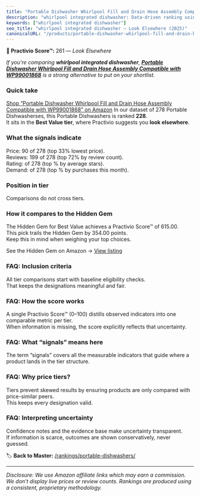 ```yaml
---
title: "Portable Dishwasher Whirlpool Fill and Drain Hose Assembly Compatible with WP99001868"
description: "whirlpool integrated dishwasher: Data-driven ranking using the Practivio Score™. Positioned by quality, value, demand, findability, momentum."
keywords: ["whirlpool integrated dishwasher"]
seo_title: "whirlpool integrated dishwasher — Look Elsewhere (2025)"
canonicalURL: "/products/portable-dishwasher-whirlpool-fill-and-drain-hose-assembly-compatible-with-wp99001868-B0DNWSPTXJ/"
---
```


**🚫 Practivio Score™:** 261 — _Look Elsewhere_


*If you're comparing **whirlpool integrated dishwasher**, **[Portable Dishwasher Whirlpool Fill and Drain Hose Assembly Compatible with WP99001868](https://www.amazon.com/dp/B0DNWSPTXJ?tag=practivio-20)** is a strong alternative to put on your shortlist.*
### Quick take
[Shop “Portable Dishwasher Whirlpool Fill and Drain Hose Assembly Compatible with WP99001868” on Amazon](https://www.amazon.com/dp/B0DNWSPTXJ?tag=practivio-20)
In our dataset of 278 Portable Dishwasherses, this Portable Dishwashers is ranked **228**.  
It sits in the **Best Value tier**, where Practivio suggests you **look elsewhere**.

### What the signals indicate
Price: 90 of 278 (top 33% lowest price).  
Reviews: 199 of 278 (top 72% by review count).  
Rating:  of 278 (top % by average stars).  
Demand:  of 278 (top % by purchases this month).

### Position in tier
Comparisons do not cross tiers.

### How it compares to the Hidden Gem
The Hidden Gem for Best Value achieves a Practivio Score™ of 615.00.  
This pick trails the Hidden Gem by 354.00 points.  
Keep this in mind when weighing your top choices.  

See the Hidden Gem on Amazon → [View listing](https://www.amazon.com/dp/B00K8FS5R2?tag=practivio-20)

### FAQ: Inclusion criteria
All tier comparisons start with baseline eligibility checks.  
That keeps the designations meaningful and fair.

### FAQ: How the score works
A single Practivio Score™ (0–100) distills observed indicators into one comparable metric per tier.  
When information is missing, the score explicitly reflects that uncertainty.

### FAQ: What “signals” means here
The term “signals” covers all the measurable indicators that guide where a product lands in the tier structure.

### FAQ: Why price tiers?
Tiers prevent skewed results by ensuring products are only compared with price-similar peers.  
This keeps every designation valid.

### FAQ: Interpreting uncertainty
Confidence notes and the evidence base make uncertainty transparent.  
If information is scarce, outcomes are shown conservatively, never guessed.


🏷️ **Back to Master:** [/rankings/portable-dishwashers/](/rankings/portable-dishwashers/)

---
_Disclosure: We use Amazon affiliate links which may earn a commission. We don’t display live prices or review counts. Rankings are produced using a consistent, proprietary methodology._
